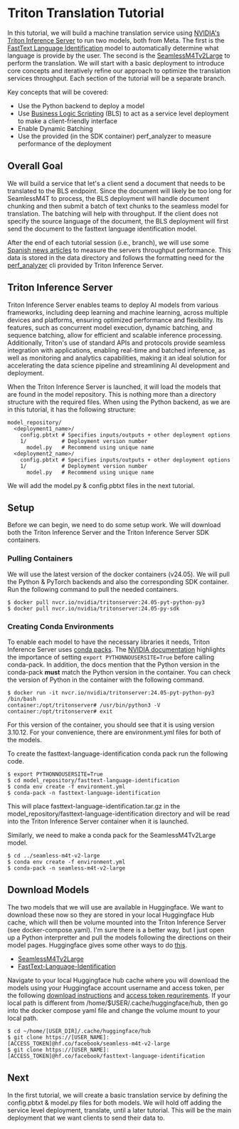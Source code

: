 # Triton Translation Tutorial
In this tutorial, we will build a machine translation service using [NVIDIA's Triton
Inference Server](https://developer.nvidia.com/triton-inference-server) to run two
models, both from Meta. The first is the
[FastText Language Identification](https://huggingface.co/facebook/fasttext-language-identification)
model to automatically determine what language is provide by the user. The second is
the [SeamlessM4Tv2Large](https://huggingface.co/facebook/seamless-m4t-v2-large) to
perform the translation. We will start with a basic deployment to introduce core
concepts and iteratively refine our approach to optimize the translation services
throughput. Each section of the tutorial will be a separate branch.

Key concepts that will be covered:
  * Use the Python backend to deploy a model
  * Use [Business Logic Scripting](https://docs.nvidia.com/deeplearning/triton-inference-server/user-guide/docs/python_backend/README.html#business-logic-scripting) (BLS) to act as a service level deployment to make a client-friendly interface
  * Enable Dynamic Batching
  * Use the provided (in the SDK container) perf_analyzer to measure performance of the deployment

## Overall Goal
We will build a service that let's a client send a document that needs to be translated
to the BLS endpoint. Since the document will likely be too long for SeamlessM4T to
process, the BLS deployment will handle document chunking and then submit a batch of
text chunks to the seamless model for translation. The batching will help with throughput.
If the client does not specify the source language of the document, the BLS deployment
will first send the document to the fasttext language identification model.

After the end of each tutorial session (i.e., branch), we will use some
[Spanish news articles](https://www.kaggle.com/datasets/kevinmorgado/spanish-news-classification)
to measure the servers throughput performance. This data is stored in the data
directory and follows the formatting need for the
[perf_analyzer](https://docs.nvidia.com/deeplearning/triton-inference-server/user-guide/docs/client/src/c%2B%2B/perf_analyzer/docs/README.html)
cli provided by Triton Inference Server.

## Triton Inference Server
Triton Inference Server enables teams to deploy AI models from various frameworks,
including deep learning and machine learning, across multiple devices and platforms,
ensuring optimized performance and flexibility. Its features, such as concurrent
model execution, dynamic batching, and sequence batching, allow for efficient and
scalable inference processing. Additionally, Triton's use of standard APIs and
protocols provide seamless integration with applications, enabling real-time and
batched inference, as well as monitoring and analytics capabilities, making it an
ideal solution for accelerating the data science pipeline and streamlining AI
development and deployment.

When the Triton Inference Server is launched, it will load the models that are found
in the model repository. This is nothing more than a directory structure with the
required files. When using the Python backend, as we are in this tutorial, it has
the following structure:

```
model_repository/
  <deployment1_name>/
    config.pbtxt # Specifies inputs/outputs + other deployment options
    1/           # Deployment version number
      model.py   # Recommend using unique name
  <deployment2_name>/
    config.pbtxt # Specifies inputs/outputs + other deployment options
    1/           # Deployment version number
      model.py   # Recommend using unique name
```
We will add the model.py & config.pbtxt files in the next tutorial.

## Setup
Before we can begin, we need to do some setup work. We will download both the Triton
Inference Server and the Triton Inference Server SDK containers.

### Pulling Containers
We will use the latest version of the docker containers (v24.05). We will pull the
Python & PyTorch backends and also the corresponding SDK container. Run the following
command to pull the needed containers.

```
$ docker pull nvcr.io/nvidia/tritonserver:24.05-pyt-python-py3
$ docker pull nvcr.io/nvidia/tritonserver:24.05-py-sdk
```
### Creating Conda Environments
To enable each model to have the necessary libraries it needs, Triton Inference
Server uses [conda packs](https://conda.github.io/conda-pack/). The
[NVIDIA documentation](https://docs.nvidia.com/deeplearning/triton-inference-server/user-guide/docs/python_backend/README.html#creating-custom-execution-environments)
highlights the importance of setting `export PYTHONNOUSERSITE=True` before
calling conda-pack. In addition, the docs mention that the Python version in the
conda-pack **must** match the Python version in the container. You can check the
version of Python in the container with the following command.

```
$ docker run -it nvcr.io/nvidia/tritonserver:24.05-pyt-python-py3 /bin/bash
container:/opt/tritonserver# /usr/bin/python3 -V
container:/opt/tritonserver# exit
```
For this version of the container, you should see that it is using version 3.10.12.
For your convenience, there are environment.yml files for both of the models.

To create the fasttext-language-identification conda pack run the following code.

```
$ export PYTHONNOUSERSITE=True
$ cd model_repository/fasttext-language-identification
$ conda env create -f environment.yml
$ conda-pack -n fasttext-language-identification
```
This will place fasttext-language-identification.tar.gz in the
model_repository/fasttext-language-identification directory and will be read into
the Triton Inference Server container when it is launched.

Similarly, we need to make a conda pack for the SeamlessM4Tv2Large model.
```
$ cd ../seamless-m4t-v2-large
$ conda env create -f environment.yml
$ conda-pack -n seamless-m4t-v2-large
```
## Download Models
The two models that we will use are available in Huggingface. We want to download these
now so they are stored in your local Huggingface Hub cache, which will then be volume
mounted into the Triton Inference Server (see docker-compose.yaml). I'm sure there is
a better way, but I just open up a Python interpretter and pull the models following
the directions on their model pages. Huggingface gives some other ways to do [this](https://huggingface.co/docs/hub/en/models-downloading).

* [SeamlessM4Tv2Large](https://huggingface.co/facebook/seamless-m4t-v2-large)
* [FastText-Language-Identification](https://huggingface.co/facebook/fasttext-language-identification)


Navigate to your local Huggingface hub cache where you will download the models using your 
Huggingface account username and access token, per the following [download instructions](https://huggingface.co/docs/hub/en/models-downloading) 
and [access token requrirements](https://huggingface.co/blog/password-git-deprecation).
If your local path is different from /home/$USER/.cache/huggingface/hub, then go into
the docker compose yaml file and change the volume mount to your local path.

```
$ cd ~/home/[USER_DIR]/.cache/huggingface/hub
$ git clone https://[USER_NAME]:[ACCESS_TOKEN]@hf.co/facebook/seamless-m4t-v2-large
$ git clone https://[USER_NAME]:[ACCESS_TOKEN]@hf.co/facebook/fasttext-language-identification
```

## Next
In the first tutorial, we will create a basic translation service by defining
the config.pbtxt & model.py files for both models. We will hold off adding the
service level deployment, translate, until a later tutorial. This will be the
main deployment that we want clients to send their data to.
